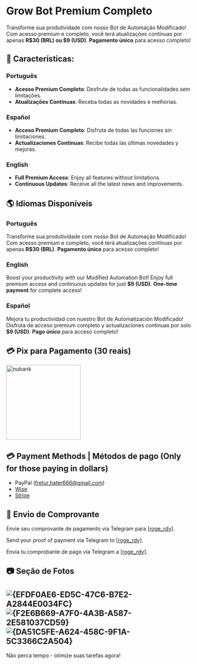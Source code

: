 # Grow Bot Premium Completo

Transforme sua produtividade com nosso Bot de Automação Modificado! Com acesso premium e completo, você terá atualizações contínuas por apenas **R$30 (BRL) ou $9 (USD)**. **Pagamento único** para acesso completo!

## 🚀 Características:

### Português
- **Acesso Premium Completo**: Desfrute de todas as funcionalidades sem limitações.
- **Atualizações Contínuas**: Receba todas as novidades e melhorias.

### Español
- **Acceso Premium Completo**: Disfruta de todas las funciones sin limitaciones.
- **Actualizaciones Continuas**: Recibe todas las últimas novedades y mejoras.

### English
- **Full Premium Access**: Enjoy all features without limitations.
- **Continuous Updates**: Receive all the latest news and improvements.

## 🌎 Idiomas Disponíveis

### Português
Transforme sua produtividade com nosso Bot de Automação Modificado! Com acesso premium e completo, você terá atualizações contínuas por apenas **R$30 (BRL)**. **Pagamento único** para acesso completo!

### English
Boost your productivity with our Modified Automation Bot! Enjoy full premium access and continuous updates for just **$9 (USD)**. **One-time payment** for complete access!

### Español
Mejora tu productividad con nuestro Bot de Automatización Modificado! Disfruta de acceso premium completo y actualizaciones continuas por solo **$9 (USD)**. **Pago único** para acceso completo!

## 💳 Pix para Pagamento (30 reais)

<img src="https://github.com/user-attachments/assets/8e5ed90c-c1e8-42b5-a7fb-12fcc8d0166c" alt="nubank" width="200"/>

## 💳 Payment Methods | Métodos de pago (Only for those paying in dollars)
- PayPal (fretur.hater666@gmail.com)
- [Wise](https://wise.com/pay/me/rogerdavidr1)
- [Stripe](https://buy.stripe.com/eVag2b89j15vgzC288)

## 📱 Envio de Comprovante
Envie seu comprovante de pagamento via Telegram para [[roge_rdv]](https://t.me/roge_rdv).

Send your proof of payment via Telegram to [[roge_rdv]](https://t.me/roge_rdv).

Envía tu comprobante de pago vía Telegram a [[roge_rdv]](https://t.me/roge_rdv).

## 📷 Seção de Fotos
![{EFDF0AE6-ED5C-47C6-B7E2-A2844E0034FC}](https://github.com/user-attachments/assets/87802b09-335b-4d20-9fdf-316029d97ec5)
![{F2E6B669-A7F0-4A3B-A587-2E581037CD59}](https://github.com/user-attachments/assets/3efefcc6-a357-4279-9072-b86059972217)
![{DA51C5FE-A624-458C-9F1A-5C3366C2A504}](https://github.com/user-attachments/assets/11024ef2-a802-4809-a8b6-8c57e7ed2be8)
---

Não perca tempo - otimize suas tarefas agora!
